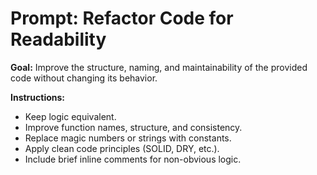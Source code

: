 # Prompt: Refactor Code for Readability

**Goal:** Improve the structure, naming, and maintainability of the provided code without changing its behavior.

**Instructions:**
- Keep logic equivalent.
- Improve function names, structure, and consistency.
- Replace magic numbers or strings with constants.
- Apply clean code principles (SOLID, DRY, etc.).
- Include brief inline comments for non-obvious logic.

